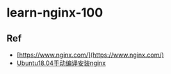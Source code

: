 # learn-nginx-100


## Ref

* [https://www.nginx.com/](https://www.nginx.com/)
* [Ubuntu18.04手动编译安装nginx](https://blog.csdn.net/A156348933/article/details/85335089)